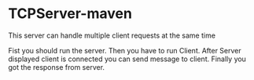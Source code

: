# TCPServer-maven
This server can handle multiple client requests at the same time

Fist you should run the server.
Then you have to run Client.
After Server displayed client is connected you can send message to client.
Finally you got the response from server.
